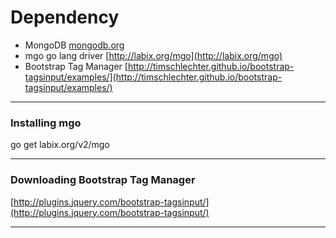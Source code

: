 Dependency
===============

- MongoDB [mongodb.org](mongodb.org)
- mgo go lang driver [http://labix.org/mgo](http://labix.org/mgo)
- Bootstrap Tag Manager [http://timschlechter.github.io/bootstrap-tagsinput/examples/](http://timschlechter.github.io/bootstrap-tagsinput/examples/)


***

### Installing mgo
go get labix.org/v2/mgo


***

### Downloading Bootstrap Tag Manager
[http://plugins.jquery.com/bootstrap-tagsinput/](http://plugins.jquery.com/bootstrap-tagsinput/)


***
